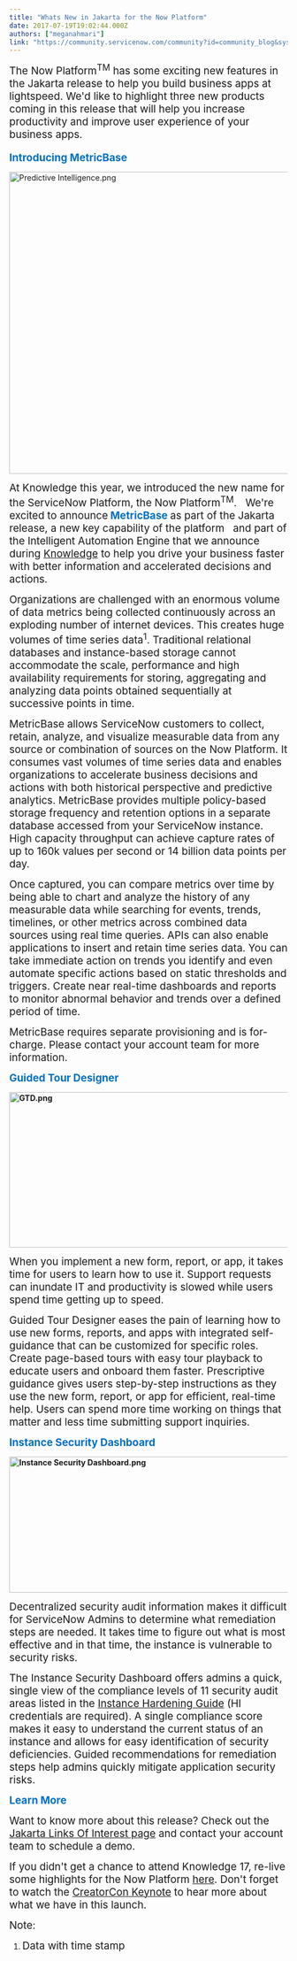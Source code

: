 ```yaml
---
title: "Whats New in Jakarta for the Now Platform"
date: 2017-07-19T19:02:44.000Z
authors: ["meganahmari"]
link: "https://community.servicenow.com/community?id=community_blog&sys_id=ad3e6e6ddbd0dbc01dcaf3231f961956"
---
```

<p><span style="font-size: 14.0pt;">The Now Platform<sup>TM</sup> has some exciting new features in the Jakarta release to help you build business apps at lightspeed. We'd like to highlight three new products coming in this release that will help you increase productivity and improve user experience of your business apps.</span></p><p></p><p><span style="color: #0070c0; font-size: 14.0pt;"><strong>Introducing MetricBase<sup><br/></sup></strong></span></p><p><img   alt="Predictive Intelligence.png" class="image-1 jive-image" src="c70ad5cadb5c97049c9ffb651f9619fa.iix" style="width: 620px; height: 546px;"/></p><p><span style="font-size: 14.0pt;">At Knowledge this year, we introduced the new name for the ServiceNow Platform, the Now Platform<sup>TM</sup>.   We're excited to announce<span style="color: #0070c0;"><strong> MetricBase </strong></span>as part of the Jakarta release, a new key capability of the platform   and part of the Intelligent Automation Engine that we announce during <a title="nowledge.servicenow.com/video-library.html?tab=busapp" href="https://knowledge.servicenow.com/video-library.html?tab=busapp">Knowledge</a> to help you drive your business faster with better information and accelerated decisions and actions. </span></p><p></p><p><span style="font-size: 14.0pt;">Organizations are challenged with an enormous volume of data metrics being collected continuously across an exploding number of internet devices. This creates huge volumes of time series data<sup>1</sup>. Traditional relational databases and instance-based storage cannot accommodate the scale, performance and high availability requirements for storing, aggregating and analyzing data points obtained sequentially at successive points in time.</span></p><p><span style="font-size: 14.0pt;">MetricBase allows ServiceNow customers to collect, retain, analyze, and visualize measurable data from any source or combination of sources on the Now Platform. It consumes vast volumes of time series data and enables organizations to accelerate business decisions and actions with both historical perspective and predictive analytics. </span><span style="font-size: 14.0pt;">MetricBase provides multiple policy-based storage frequency and retention options in a separate database accessed from your ServiceNow instance. High capacity throughput can achieve capture rates of up to 160k values per second or 14 billion data points per day.</span></p><p></p><p><span style="font-size: 14.0pt;">Once captured, you can compare metrics over time by being able to chart and analyze the history of any measurable data while searching for events, trends, timelines, or other metrics across combined data sources using real time queries. APIs can also enable applications to insert and retain time series data. You can take immediate action on trends you identify and even automate specific actions based on static thresholds and triggers. Create near real-time dashboards and reports to monitor abnormal behavior and trends over a defined period of time. </span></p><p><span style="font-size: 14.0pt;">MetricBase requires separate provisioning and is for-charge. Please contact your account team for more information.   </span></p><p></p><p><span style="color: #0070c0; font-size: 14.0pt;"><strong>Guided Tour Designer</strong></span></p><p><strong> <img   alt="GTD.png" class="image-2 jive-image" src="b4493002db1097049c9ffb651f9619b9.iix" style="width: 620px; height: 281px;"/></strong></p><p><span style="font-size: 14.0pt;">When you implement a new form, report, or app, it takes time for users to learn how to use it. Support requests can inundate IT and productivity is slowed while users spend time getting up to speed.</span></p><p></p><p><span style="font-size: 14.0pt;">Guided Tour Designer eases the pain of learning how to use new forms, reports, and apps with integrated self-guidance that can be customized for specific roles. Create page-based tours with easy tour playback to educate users and onboard them faster. Prescriptive guidance gives users step-by-step instructions as they use the new form, report, or app for efficient, real-time help. Users can spend more time working on things that matter and less time submitting support inquiries.</span></p><p></p><p><span style="color: #0070c0; font-size: 14.0pt;"><strong>Instance Security Dashboard</strong></span></p><p><strong> <img   alt="Instance Security Dashboard.png" class="image-3 jive-image" src="15961006db989704ed6af3231f961945.iix" style="width: 620px; height: 246px;"/></strong></p><p><span style="font-size: 14.0pt;">Decentralized security audit information makes it difficult for ServiceNow Admins to determine what remediation steps are needed. It takes time to figure out what is most effective and in that time, the instance is vulnerable to security risks. </span></p><p></p><p><span style="font-size: 14.0pt;">The Instance Security Dashboard offers admins a quick, single view of the compliance levels of 11 security audit areas listed in the <a title="i.service-now.com/kb_view.do?sysparm_article=KB0550654" href="https://hi.service-now.com/kb_view.do?sysparm_article=KB0550654">Instance Hardening Guide</a> (HI credentials are required). A single compliance score makes it easy to understand the current status of an instance and allows for easy identification of security deficiencies. Guided recommendations for remediation steps help admins quickly mitigate application security risks.</span></p><p></p><p><span style="color: #0070c0; font-size: 14.0pt;"><strong>Learn More</strong></span></p><p></p><p><span style="font-size: 14.0pt;">Want to know more about this release? Check out the <a title="" _jive_internal="true" href="/community?id=community_blog&sys_id=bdbdaaa9dbd0dbc01dcaf3231f961960">Jakarta Links Of Interest page</a> and contact your account team to schedule a demo.</span></p><p></p><p><span style="font-size: 14.0pt;">If you didn't get a chance to attend Knowledge 17, re-live some highlights for the Now Platform </span><a href="https://knowledge.servicenow.com/video-library.html?tab=busapp"><span style="font-size: 14.0pt;">here</span></a><span style="font-size: 14.0pt;">. Don't forget to watch the </span><a href="https://knowledge.servicenow.com/video-library.html"><span style="font-size: 14.0pt;">CreatorCon Keynote</span></a><span style="font-size: 14.0pt;"> to hear more about what we have in this launch.   </span></p><p></p><p><span style="font-size: 14.0pt;">Note:</span></p><ol style="list-style-type: decimal;"><li><span style="font-size: 14.0pt;">Data with time stamp</span></li></ol>